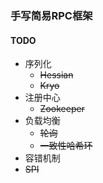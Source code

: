 ### 手写简易RPC框架

#### TODO
+ 序列化
  + ~~Hessian~~
  + ~~Kryo~~
+ 注册中心
  + ~~Zookeeper~~
+ 负载均衡
  + ~~轮询~~
  + ~~一致性哈希环~~
+ 容错机制
+ ~~SPI~~
